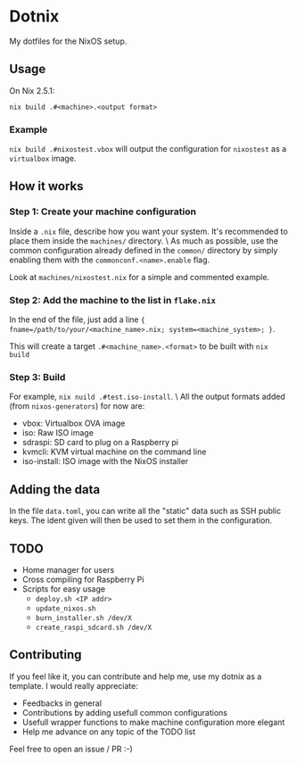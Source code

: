 # Dotnix

My dotfiles for the NixOS setup.

## Usage
On Nix 2.5.1:
```
nix build .#<machine>.<output format>
```

### Example
`nix build .#nixostest.vbox`
will output the configuration for `nixostest` as a `virtualbox` image.

## How it works

### Step 1: Create your machine configuration
Inside a `.nix` file, describe how you want your system. It's recommended to
place them inside the `machines/` directory. \\
As much as possible, use the common configuration already defined in the
`common/` directory by simply enabling them with the `commonconf.<name>.enable` flag.

Look at `machines/nixostest.nix` for a simple and commented example.

### Step 2: Add the machine to the list in `flake.nix`
In the end of the file, just add a line
`{ fname=/path/to/your/<machine_name>.nix; system=<machine_system>; }`.

This will create a target `.#<machine_name>.<format>` to be built with `nix build`

### Step 3: Build
For example, `nix nuild .#test.iso-install`. \\
All the output formats added (from `nixos-generators`) for now are:
- vbox: Virtualbox OVA image
- iso: Raw ISO image
- sdraspi: SD card to plug on a Raspberry pi
- kvmcli: KVM virtual machine on the command line
- iso-install: ISO image with the NixOS installer

## Adding the data
In the file `data.toml`, you can write all the "static" data such as SSH public keys.
The ident given will then be used to set them in the configuration.

## TODO
- Home manager for users
- Cross compiling for Raspberry Pi
- Scripts for easy usage
  - `deploy.sh <IP addr>`
  - `update_nixos.sh`
  - `burn_installer.sh /dev/X`
  - `create_raspi_sdcard.sh /dev/X`

## Contributing
If you feel like it, you can contribute and help me, use my dotnix as a template.
I would really appreciate:
- Feedbacks in general
- Contributions by adding usefull common configurations
- Usefull wrapper functions to make machine configuration more elegant
- Help me advance on any topic of the TODO list

Feel free to open an issue / PR :-)
